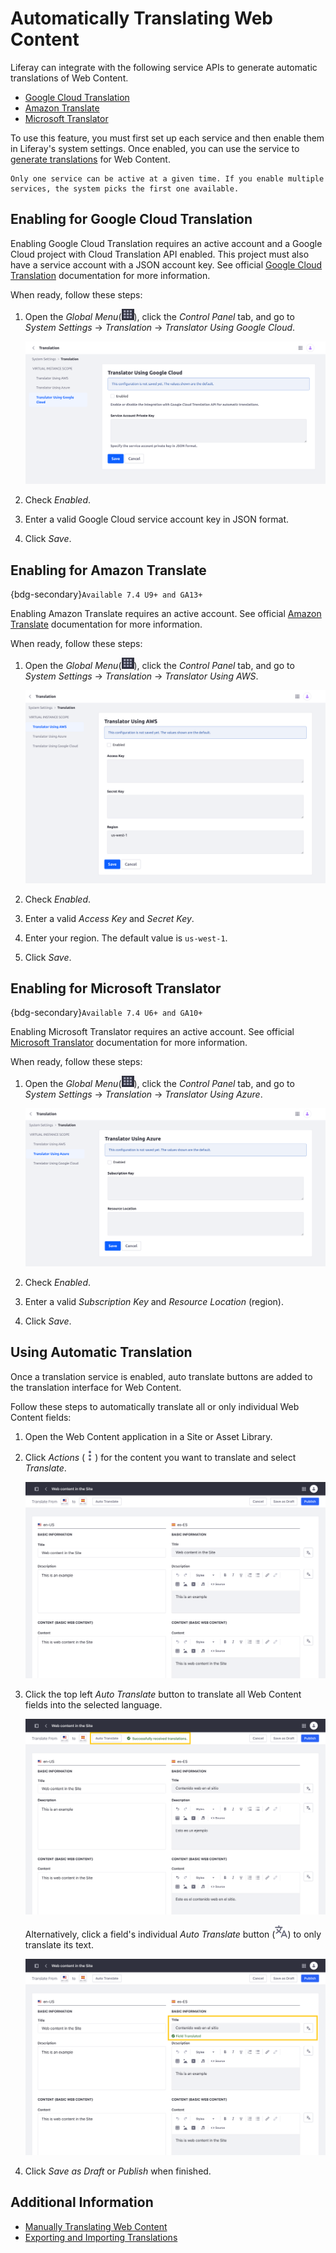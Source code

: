 # Automatically Translating Web Content

Liferay can integrate with the following service APIs to generate automatic translations of Web Content.

* [Google Cloud Translation](#enabling-for-google-cloud-translation)
* [Amazon Translate](#enabling-for-amazon-translate)
* [Microsoft Translator](#enabling-for-microsoft-translator)

To use this feature, you must first set up each service and then enable them in Liferay's system settings. Once enabled, you can use the service to [generate translations](#using-automatic-translation) for Web Content.

```{important}
Only one service can be active at a given time. If you enable multiple services, the system picks the first one available.
```

## Enabling for Google Cloud Translation

Enabling Google Cloud Translation requires an active account and a Google Cloud project with Cloud Translation API enabled. This project must also have a service account with a JSON account key. See official [Google Cloud Translation](https://cloud.google.com/translate/docs/setup) documentation for more information.

When ready, follow these steps:

1. Open the *Global Menu*(![Global Menu](../../../images/icon-applications-menu.png)), click the *Control Panel* tab, and go to *System Settings* &rarr; *Translation* &rarr; *Translator Using Google Cloud*.

   ![Go to Translator Using Google Cloud.](./automatically-translating-web-content/images/01.png)

1. Check *Enabled*.

1. Enter a valid Google Cloud service account key in JSON format.

1. Click *Save*.

## Enabling for Amazon Translate

{bdg-secondary}`Available 7.4 U9+ and GA13+`

Enabling Amazon Translate requires an active account. See official [Amazon Translate](https://docs.aws.amazon.com/translate/latest/dg/what-is.html) documentation for more information.

When ready, follow these steps:

1. Open the *Global Menu*(![Global Menu](../../../images/icon-applications-menu.png)), click the *Control Panel* tab, and go to *System Settings* &rarr; *Translation* &rarr; *Translator Using AWS*.

   ![Go to Translator Using AWS.](./automatically-translating-web-content/images/02.png)

1. Check *Enabled*.

1. Enter a valid *Access Key* and *Secret Key*.

1. Enter your region. The default value is `us-west-1`.

1. Click *Save*.

## Enabling for Microsoft Translator

{bdg-secondary}`Available 7.4 U6+ and GA10+`

Enabling Microsoft Translator requires an active account. See official [Microsoft Translator](https://docs.microsoft.com/en-us/azure/cognitive-services/translator/) documentation for more information.

When ready, follow these steps:

1. Open the *Global Menu*(![Global Menu](../../../images/icon-applications-menu.png)), click the *Control Panel* tab, and go to *System Settings* &rarr; *Translation* &rarr; *Translator Using Azure*.

   ![Go to Translator Using Azure.](./automatically-translating-web-content/images/03.png)

1. Check *Enabled*.

1. Enter a valid *Subscription Key* and *Resource Location* (region).

1. Click *Save*.

## Using Automatic Translation

Once a translation service is enabled, auto translate buttons are added to the translation interface for Web Content.

Follow these steps to automatically translate all or only individual Web Content fields:

1. Open the Web Content application in a Site or Asset Library.

1. Click *Actions* (![Actions Button](../../../images/icon-actions.png)) for the content you want to translate and select *Translate*.

   ![Open the Web Content translation interface.](./automatically-translating-web-content/images/04.png)

1. Click the top left *Auto Translate* button to translate all Web Content fields into the selected language.

   ![Click the top left Auto Translate button to translate all Web Content fields.](./automatically-translating-web-content/images/05.png)

   Alternatively, click a field's individual *Auto Translate* button (![Auto Translate Button](../../../images/icon-translate.png)) to only translate its text.

   ![Click a field's individual Auto Translate button to only translate its text.](./automatically-translating-web-content/images/06.png)

1. Click *Save as Draft* or *Publish* when finished.

## Additional Information

* [Manually Translating Web Content](./manually-translating-web-content.md)
* [Exporting and Importing Translations](./exporting-and-importing-translations.md)
